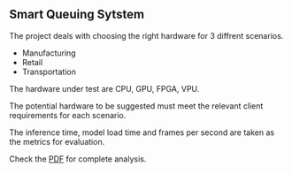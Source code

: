 ## Smart Queuing Sytstem

The project deals with choosing the right hardware for 3 diffrent scenarios.
- Manufacturing
- Retail
- Transportation

The hardware under test are CPU, GPU, FPGA, VPU.

The potential hardware to be suggested must meet the relevant client requirements for each scenario.

The inference time, model load time and frames per second are taken as the metrics for evaluation.

Check the [PDF](https://github.com/Logeswaran123/Udacity_Intel_Edge_AI/blob/master/Smart_Queuing_System/Copy%20of%20Choose%20the%20Right%20Hardware%20%E2%80%93%20Proposal%20Template.pdf) for complete analysis.
